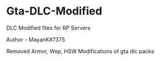 # Gta-DLC-Modified
DLC Modified files for RP Servers

Author - MayanK#7375

Removed Armor, Wep, HSW Modifications of gta dlc packs
